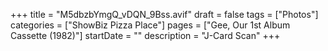 +++
title = "M5dbzbYmgQ_vDQN_9Bss.avif"
draft = false
tags = ["Photos"]
categories = ["ShowBiz Pizza Place"]
pages = ["Gee, Our 1st Album Cassette (1982)"]
startDate = ""
description = "J-Card Scan"
+++
